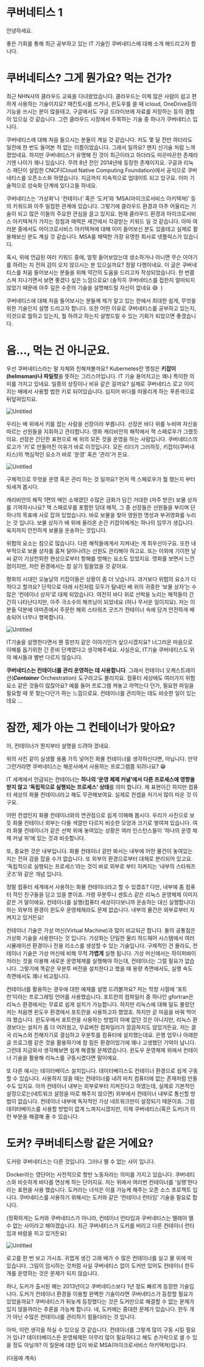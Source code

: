 # 쿠버네티스 1

안녕하세요.

 좋은 기회를 통해 최근 공부하고 있는 IT 기술인 쿠버네티스에 대해 소개 해드리고자 합니다.

# 쿠버네티스? 그게 뭔가요? 먹는 건가?

  최근 NHN사의 클라우드 교육을 다녀왔었습니다. 클라우드는 이제 많은 사람이 쉽고 편하게 사용하는 기술이지요? 매킨토시를 쓰거나, 윈도우를 쓸 때 icloud,  OneDrive등의 기능을 쓰시는 분이 많을테고, 구글에서도 구글 드라이브에 자료를 저장하는 등의 경험이 있으실 것 같습니다.  그런 클라우드 시장에서 주목하는 기술 중 하나가 쿠버네티스 입니다.

 쿠버네티스에 대해 처음 들으시는 분들이 계실 것 같습니다. 저도 몇 달 전만 하더라도 일전에 한 번도 들어본 적 없는 이름이었습니다. 그래서 일까요? 왠지 신기술 처럼 느껴졌었네요. 하지만 쿠버네티스가 유명해 진 것이 최근이라고 하더라도 따끈따끈한 존재라기엔 나이가 꽤나 있습니다.  무려 8년 전인 2014년에 등장한 존재이지요. 구글과 리눅스 재단이 설립한 CNCF(Cloud Native Computing Foundation)에서 공식으로 쿠버네티스를 오픈소스화 하였습니다. 지금까지 지속적으로 업데이트 되고 있구요. 이미  기술적으로 성숙화  단계에 있다고들 하네요.

  쿠버네티스는 ‘가상화’나 ‘컨테이너’ 혹은 ‘도커’와 ‘MSA(마이크로서비스 아키텍쳐)’ 등의 키워드와 아주 밀접한 관계에 있습니다. 그렇기에 클라우드 환경과 아주 어울리는 기술이 되고 많은 이들의 주요한 관심을 끌고 있지요. 현재  클라우드 환경과 마이크로서비스 아키텍쳐가 가지는 장점과 매력은 세간에서 각광받는 키워드 일 것 같습니다. 아마 여러분 중에서도 마이크로서비스 아키텍쳐에 대해 이미 들어보신 분도 있을테고 실제로 활용해보신 분도 계실 것 같습니다. MSA를 채택한 가장 유명한 회사로 넷플릭스가 있습니다.

  혹시, 위에 언급된 여러 키워드 중에, 얼핏 들어보았는데 생소하거나 아니면 무슨 이야기를 하려는 지 전혀 감이 오지 않으시는 분 있으실까요? 정말 다행이네요. 이 글은 쿠버네티스를 처음 들어보시는 분들을 위해 약간의 도움을 드리고자 작성되었습니다. 한 번쯤 스쳐 지나가면서 보면 좋겠다 싶은 느낌으로요! (솔직히 쿠버네티스를 접한지 얼마되지 않았기 때문에 아주 깊은 수준의 기술을 설명해드릴 자신이 없네요 😅  )

 쿠버네티스에 대해 처음 들어보시는 분들께 제가 알고 있는 한에서 최대한 쉽게, 무엇을 위한 기술인지 설명 드리고자 합니다. 또한 어떤 이유로 쿠버네티스를 공부하고 있는지, 이것으로 뭘하고 있는지, 뭘 하려고 하는지 설명드릴 수 있는 기회가 되었으면 좋겠습니다.

# 음…, 먹는 건 아니군요.

우선 쿠버네티스라는 말 자체와 친해져볼까요? Kubernetes란  명칭은 **키잡이(helmsman)나 파일럿**을 뜻하는 그리스어입니다. IT 기술 용어치고는 꽤나 특이한 의미를 가지고 있네요. 일종의 상징이나 비유 같은 걸까요? 실제로 쿠버네티스 로고 이미지는 배에서 사용할 법한 키로 되어있습니다. 심지어 바다를 떠올리게 하는 푸른색으로 뒤덮혀있지요. 

![Untitled](%E1%84%8F%E1%85%AE%E1%84%87%E1%85%A5%E1%84%82%E1%85%A6%E1%84%90%E1%85%B5%E1%84%89%E1%85%B3%201%2027728795ef7e4d3e9292be321c045922/Untitled.png)

 우리는 배 위에서 키를 잡는 사람을 선장이라 부릅니다. 선장은 바다 위를 누비며 자신을 따르는 선원들을 지휘하고 관리합니다. 영화 캐리비안의 해적에서 잭 스패로우가 그랬듯이요. 선장은 간단한 표현으로 배 위의 모든 것을 운영을 하는 사람입니다. 쿠버네티스의 로고가 ‘키’로 만들어진 이유가 바로 이것입니다. 모든 리더가 그러하듯, 키잡이(쿠버네티스)의 핵심적인 요소가 바로 ‘운영’ 혹은 ‘관리’거 든요.

![Untitled](%E1%84%8F%E1%85%AE%E1%84%87%E1%85%A5%E1%84%82%E1%85%A6%E1%84%90%E1%85%B5%E1%84%89%E1%85%B3%201%2027728795ef7e4d3e9292be321c045922/Untitled%201.png)

 구체적으로 무엇을 운영 혹은 관리 하는 것 일까요? 먼저 잭 스페로우가 뭘 했는지 부터 되새겨 봅시다.

 캐리비안의 해적 1편의 메인 소재였던 수많은 금화가 담긴 거대한 (저주 받은) 보물 상자를 기억하시나요? 잭 스패로우를 포함한 당대 해적, 그 중 선장들은 선원들을 부리며 단 하나의 목표에 사로 잡혀 있었습니다. 바로 보물을 찾아 영원한 명성과 부귀영화를 누리는 것 입니다. 보물 상자가 배 위에 올라온 순간 키잡이에게는 하나의 임무가 생깁니다. 육지까지 안전하게 보물을 운송하는 것입니다.

 위험의 요소는 참으로 많습니다. 다른 해적들에게서 지켜내는 게 최우선이구요. 또한 내부적으로 보물 상자를 훔쳐 달아나려는 선원도 관리해야 하고요. 또는 이외에 기이한 날씨 같이 기상천외한 현상으로부터 항해를 방해는 요소도 있었지요. 영화를 보면서 느낀 점이지만, 저런 환경에서는 참 살기 힘들었을 것 같아요.

 평화의 시대인 오늘날의 키잡이들은 상황이 좀 더 낫습니다. 과거보다 위험의 요소가 더 적다고 할까요?  단적으로 아래 사진처럼 모두가 탐내던 배 위의 귀중한 ‘보물 상자’는 수많은 ‘컨테이너 상자’로 대체 되었습니다. 여전히 바다 위로 선박을 노리는 해적들이 간간히 나타난다지만, 아주 극소수의 해프닝이 되었네요 (허나 무서운 일이지요). 저는 이분들 덕분에 아마존에서 주문한 해외 스타워즈 굿즈가 컨테이너 속에 담겨 안전하게 배송되어 너무나 행복합니다.

![Untitled](%E1%84%8F%E1%85%AE%E1%84%87%E1%85%A5%E1%84%82%E1%85%A6%E1%84%90%E1%85%B5%E1%84%89%E1%85%B3%201%2027728795ef7e4d3e9292be321c045922/Untitled%202.png)

 IT기술을 설명한다면서 웬 뚱딴지 같은 이야기인가 싶으시겠지요? 너그러운 마음으로 이해를 돕기위한 긴 준비 단계였다고 생각해주세요. 사실은요, IT기술 쿠버네티스도 위의 예시들과 별반 다르지 않습니다.

 **쿠버네티스는 컨테이너를 관리 운영하는 데 사용합니다**. 그래서 컨테이너 오케스트레이션(***Container*** Orchestration) 도구라고도 불리지요. 컴퓨터 세상에도 여러가지 위험요소 같은 것들이 많잖아요? 예를 들어  프로그램 켜놓고 까먹는다 던가, 필요한 파일을 필요할 때 못 찾는다던가 하는 느낌으로요. 컨테이너를 관리하는 데도 비슷한 일이 있는데요 …

# 잠깐, 제가 아는 그 컨테이너가 맞아요?

 아,  컨테이너가 뭔지부터 설명을 드려야 겠네요.

 위의 사진 같이 실생활 용품 가득 넣어진 화물 컨테이너를 생각하신다면, 아닙니다. 만약 그런거라면 쿠버네티스는 해운사에서 사용하는 프로그램쯤 되려나요? 😁

 IT 세계에서 언급되는 컨테이너는 **하나의 ‘운영 체제 커널’에서 다른 프로세스에 영향을 받지 않고 ‘독립적으로 실행되는 프로세스’ 상태**를 의미 합니다. 제 표현이긴 하지만 컴퓨터 세상의 화물 컨테이너라고 해도 무관해보여요. 실제로 컨셉을 저기서 많이 따온 것 이구요.

 어떤 컨셉인지 화물 컨테이너와의 연관점으로 쉽게 이해해 봅시다. 우리가 사진으로 보듯 화물 컨테이너 외부는 다들 색깔만 다르지 비슷한 모양과 크기로 쌓여져 있습니다. 여러 화물 컨테이너가 같은 선박 위에 놓여있는 상황은 여러 인스턴스들이 ‘하나의 운영 체제 커널 위’에 있는 것과 비슷합니다.

 또, 중요한 것은 내부입니다. 화물 컨테이너 겉만 봐서는 내부에 어떤 물건이 놓여있는 지는 전혀 감을 잡을 수가 없습니다. 또 외부의 환경으로부터 대체로 분리되어 있고요. ‘독립적으로 실행되는 프로세스’라는 것이 바로 외부로 부터 지켜지는 ‘내부의 스타워즈 굿즈’와 같은 개념 입니다.

 정말 컴퓨터 세계에서 사용하는 화물 컨테이너라고 할 수 있겠죠? 다만, 내부에 좀 컴퓨터 적인 친구들을 담고 있을 뿐이죠. 가령 우분투나 센토스 같은 리눅스 운영체제 이미지 같은 거 말이에요. 컨테이너를 실행(컴퓨터 세상이다보니까 운송하는 대신 실행합니다)하는 외부의 환경이 윈도우 운영체제라도 문제 없습니다. 내부의 물건은 외부로부터 지켜지고 있거든요!

 컨테이너 기술은 가상 머신(Virtual Machine)과 많이 비교되곤 합니다. 둘의 공통점은 가상화 기술을 사용한다는 것 입니다. 가상화는 단일한 물리 하드웨어 시스템에서 여러 시뮬레이션 환경이나 전용 리소스를 생성할 수 있는 기술입니다. 구체적인 건 몰라도, 컨테이너 기술은 가상 머신에 비해 무척 **가볍게** 실행 됩니다. 가상 머신에서는 하이퍼바이저라는 것을 이용해 새로운 운영체제를 실행해야 하는데, 컨테이너는 그럴 필요가 없습니다. 그렇기에 똑같은 우분투 버전을 설치한다고 했을 때 용량 측면에서도, 실행 속도 측면에서도 꽤나 비교됩니다.

 컨테이너를 활용하는 경우에 대한 예제를 설명 드려볼까요? 저는 학창 시절에 ‘포트란’이라는 프로그래밍 언어를 사용했습니다. 포트란의 컴파일러 중 하나인 gfortran은 리눅스 환경에서는 무료로 쉽게 설치가 가능합니다. 하지만 리눅스에 대해 일도 몰랐던 저는 처음엔 윈도우 환경에서 포트란을 사용하고자 했었죠. 하지만 곧 마음을 바꿔 먹어야 했습니다. 윈도우에서 포트란을 사용하는 방법이 아예 없던 것은 아니지만, 리눅스 환경보다는 설치가 좀 더 어려웠고, 무료버전 컴파일러가 깔끔하지도 않았거든요. 저는 결국 리눅스와 친해지기로 결심하고 우분투를 컴퓨터에 설치했는데요. 은행 업무나 아래한글 프로그램 같은 것을 활용하기에 참 힘든 환경이었기에 꽤나 고생했던 기억이 납니다. 그런데 지금와서 생각해보면 쉽게 해결될 문제였습니다. 윈도우 운영체제 위에서 컨테이너 기술을 활용해 리눅스를 구동시켰다면 말이에요.

 또 다른 예시는 데이터베이스 설치입니다. 데이터베이스도 컨테이너 환경으로 쉽게 구동 할 수 있습니다. 사용하지 않을 때는 컨테이너를 내려 마치 컴퓨터에 없는 존재처럼 만들 수도 있지요. 아까 컨테이너 내부는 외부로부터 지켜진다고 하였는데, 실제로 기본적인 설정으로는(네트워크 설정을 따로 해주지 않으면) 외부에서 컨테이너 내부로 통신할 방법이 없습니다. 컨테이너 내부에 독자적인 가상 네트워크만이 설정되기 때문이죠. 그럼 데이터베이스를 사용할 방법이 없게 느껴지시겠지만, 이제 쿠버네티스(혹은 도커)가 이런 부분을 해결해 줄 수 있습니다. 

# 도커? 쿠버네티스랑 같은 거에요?

 도커랑 쿠버네티스는 다른 것입니다. 그러나 뗄 수 없는 사이 입니다.

  Docker라는 영단어는 사전적으로 항만 노동자라는 의미를 가지고 있습니다. 쿠버네티스와 비슷하게 바다를 연상케 하는 단어지요. 저는 위에서 여러번 컨테이너를 ‘실행’한다 라는 표현을 사용 했습니다. 도커라는 녀석은 이를 가능케 해주는 오픈 소스 프로젝트 입니다. 쿠버네티스를 사용하기 위해서는 도커와 같은 ‘컨테이너 런타임’ 기술을 필요로 합니다. 

 (정확하게는 도커와 쿠버네티스가 아니라, 컨테이너 런타임과 쿠버네티스는 뗄레야 뗄 수 없는 사이라고 해야겠습니다. 최근 쿠버네티스가 도커를 버리고 다른 컨테이너 런타임과 바람을 피고 있거든요)

![Untitled](%E1%84%8F%E1%85%AE%E1%84%87%E1%85%A5%E1%84%82%E1%85%A6%E1%84%90%E1%85%B5%E1%84%89%E1%85%B3%201%2027728795ef7e4d3e9292be321c045922/Untitled%203.png)

 로고를 한 번 보고 가시죠. 귀엽게 생긴 고래 배가 수 많은 컨테이너를 실고 물 위에 떠 있습니다. 그림이 암시하는 것처럼 사실 쿠버네티스 없이 도커만 있어도 컨테이너 한두 개를 운영하는 것은 문제가 되지 않습니다.

 허나, 도커가 출시된 해는 2013년이고 쿠버네티스보다 1년 정도 빠르게 등장한 기술입니다. 도커가 컨테이너 환경을 이용할 완벽한 기술이라면 쿠버네티스가 등장할 필요가 있었을까요? 쿠버네티스가 뒤늦게 등장했다는 것은 도커만으로 해결할 수 없는 문제가 있지 않을까라는 추론을 가능케 합니다. 네, 도커에는 중대한 문제가 있습니다. 한두 개가 아닌 수많은 컨테이너를 관리하기 힘들다라는 것 입니다.

 아마, 이런 생각을 하실 수 있으실 것 같습니다. 컨테이너를 그렇게 많이 구동 시킬 필요가 있나? 데이터베이스든 운영체제든 아무리 많이 필요하다고 해도 손가락으로 셀 수 있을 정도 아닐까? 이 질문에 대한 답이 바로 MSA(마이크로서비스 아키텍쳐)입니다.

 (다음에 계속)